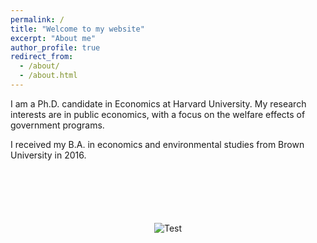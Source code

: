 ```yaml
---
permalink: /
title: "Welcome to my website"
excerpt: "About me"
author_profile: true
redirect_from: 
  - /about/
  - /about.html
---
```


I am a Ph.D. candidate in Economics at Harvard University. My research interests are in public economics, with a focus on the welfare effects of government programs.

I received my B.A. in economics and environmental studies from Brown University in 2016.

<p style="text-align:center; margin-top:100px"><img src="bio-photo-2.jpg" alt="Test"> </p>